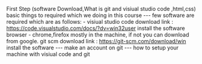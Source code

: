 First Step (software Download,What is git and visiual studio code ,html,css)
basic things to required which we doing in this course
--- few software are required which are as follows: - visiual studio code
download link : https://code.visualstudio.com/docs/?dv=win32user
install the software
browser - chrome,firefox
mostly in the machine, if not you can download from google.
git scm
download link : https://git-scm.com/download/win
install the software
--- make an account on git
--- how to setup your machine with visiual code and git
